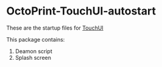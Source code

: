 # OctoPrint-TouchUI-autostart

These are the startup files for [TouchUI](https://github.com/BillyBlaze/OctoPrint-TouchUI)

This package contains:
 1. Deamon script
 1. Splash screen